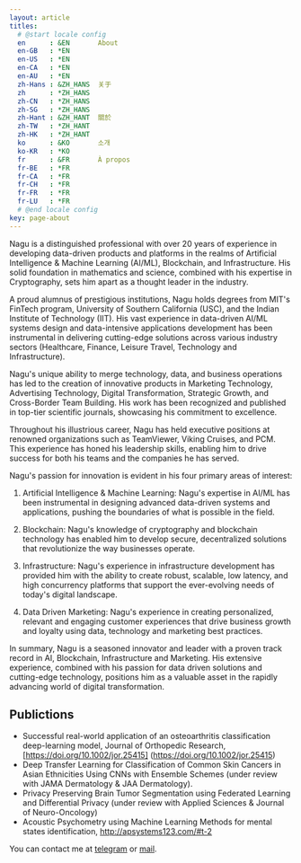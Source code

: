 ```yaml
---
layout: article
titles:
  # @start locale config
  en      : &EN       About
  en-GB   : *EN
  en-US   : *EN
  en-CA   : *EN
  en-AU   : *EN
  zh-Hans : &ZH_HANS  关于
  zh      : *ZH_HANS
  zh-CN   : *ZH_HANS
  zh-SG   : *ZH_HANS
  zh-Hant : &ZH_HANT  關於
  zh-TW   : *ZH_HANT
  zh-HK   : *ZH_HANT
  ko      : &KO       소개
  ko-KR   : *KO
  fr      : &FR       À propos
  fr-BE   : *FR
  fr-CA   : *FR
  fr-CH   : *FR
  fr-FR   : *FR
  fr-LU   : *FR
  # @end locale config
key: page-about
---
```


 <style> .center { display: block; margin-left: auto; margin-right: auto; width: 30%; } </style> 


Nagu is a distinguished professional with over 20 years of experience in developing data-driven products and platforms in the realms of Artificial Intelligence & Machine Learning (AI/ML), Blockchain, and Infrastructure. His solid foundation in mathematics and science, combined with his expertise in Cryptography, sets him apart as a thought leader in the industry.

A proud alumnus of prestigious institutions, Nagu holds degrees from MIT's FinTech program, University of Southern California (USC), and the Indian Institute of Technology (IIT). His vast experience in data-driven AI/ML systems design and data-intensive applications development has been instrumental in delivering cutting-edge solutions across various industry sectors (Healthcare, Finance, Leisure Travel, Technology and Infrastructure).

Nagu's unique ability to merge technology, data, and business operations has led to the creation of innovative products in Marketing Technology, Advertising Technology, Digital Transformation, Strategic Growth, and Cross-Border Team Building. His work has been recognized and published in top-tier scientific journals, showcasing his commitment to excellence.

Throughout his illustrious career, Nagu has held executive positions at renowned organizations such as TeamViewer, Viking Cruises, and PCM. This experience has honed his leadership skills, enabling him to drive success for both his teams and the companies he has served.

Nagu's passion for innovation is evident in his four primary areas of interest:

1. Artificial Intelligence & Machine Learning: Nagu's expertise in AI/ML has been instrumental in designing advanced data-driven systems and applications, pushing the boundaries of what is possible in the field.

2. Blockchain: Nagu's knowledge of cryptography and blockchain technology has enabled him to develop secure, decentralized solutions that revolutionize the way businesses operate.

3. Infrastructure: Nagu's experience in infrastructure development has provided him with the ability to create robust, scalable, low latency, and high concurrency platforms that support the ever-evolving needs of today's digital landscape.

4. Data Driven Marketing: Nagu's experience in creating personalized, relevant and engaging customer experiences that drive business growth and loyalty using data, technology and marketing best practices.


In summary, Nagu is a seasoned innovator and leader with a proven track record in AI, Blockchain, Infrastructure and Marketing. His extensive experience, combined with his passion for data driven solutions and cutting-edge technology, positions him as a valuable asset in the rapidly advancing world of digital transformation.


## Publictions

*  Successful real-world application of an osteoarthritis classification deep-learning model, Journal of Orthopedic Research, [https://doi.org/10.1002/jor.25415] (https://doi.org/10.1002/jor.25415) 
* Deep Transfer Learning for Classification of Common Skin Cancers in Asian Ethnicities Using CNNs with Ensemble Schemes (under review with JAMA Dermatology & JAA Dermatology).
* Privacy Preserving Brain Tumor Segmentation using Federated Learning and Differential Privacy (under review with Applied Sciences & Journal of Neuro-Oncology)
* Acoustic Psychometry using Machine Learning Methods for mental states identification, http://apsystems123.com/#t-2 

You can contact me at
[telegram](https://t.me/OxNagu2)
or
[mail](mailto:0xnagu@gmail.com).
